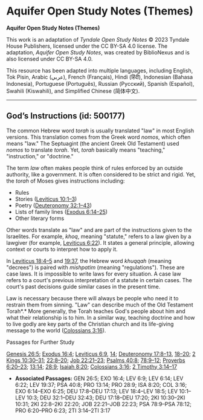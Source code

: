 # Aquifer Open Study Notes (Themes)

**Aquifer Open Study Notes (Themes)**

This work is an adaptation of *Tyndale Open Study Notes* © 2023 Tyndale House Publishers, licensed under the CC BY\-SA 4\.0 license. The adaptation, *Aquifer Open Study Notes*, was created by BiblioNexus and is also licensed under CC BY\-SA 4\.0\.

This resource has been adapted into multiple languages, including English, Tok Pisin, Arabic (عربي), French (Français), Hindi (हिंदी), Indonesian (Bahasa Indonesia), Portuguese (Português), Russian (Русский), Spanish (Español), Swahili (Kiswahili), and Simplified Chinese (简体中文).



--------------------------------

## God’s Instructions (id: 500177)

The common Hebrew word *torah* is usually translated "law" in most English versions. This translation comes from the Greek word *nomos*, which often means "law." The Septuagint (the ancient Greek Old Testament) used *nomos* to translate *torah*. Yet, *torah* basically means "teaching," "instruction," or "doctrine."

The term *law* often makes people think of rules enforced by an outside authority, like a government. It is often considered to be strict and rigid. Yet, the *torah* of Moses gives instructions including: 

* Rules
* Stories ([Leviticus 10:1–3](https://ref.ly/Lev10:1-Lev10:3))
* Poetry ([Deuteronomy 32:1–43](https://ref.ly/Deut32:1-Deut32:43))
* Lists of family lines ([Exodus 6:14–25](https://ref.ly/Exod6:14-Exod6:25))
* Other literary forms

Other words translate as "law" and are part of the instructions given to the Israelites. For example, *khoq*, meaning "statute," refers to a law given by a lawgiver (for example, [Leviticus 6:22](https://ref.ly/Lev6:22)). It states a general principle, allowing context or courts to interpret how to apply it. 

In [Leviticus 18:4–5](https://ref.ly/Lev18:4-Lev18:5) and [19:37](https://ref.ly/Lev19:37), the Hebrew word *khuqqah* (meaning "decrees") is paired with *mishpatim* (meaning "regulations"). These are case laws. It is impossible to write laws for every situation. A case law refers to a court's previous interpretation of a statute in certain cases. The court's past decisions guide similar cases in the present time.

Law is necessary because there will always be people who need it to restrain them from sinning. "Law" can describe much of the Old Testament Torah*.* More generally, the Torah teaches God's people about him and what their relationship is to him. In a similar way, teaching doctrine and how to live godly are key parts of the Christian church and its life\-giving message to the world ([Colossians 3:16](https://ref.ly/Col3:16)).

Passages for Further Study

[Genesis 26:5](https://ref.ly/Gen26:5); [Exodus 16:4](https://ref.ly/Exod16:4); [Leviticus 6:9](https://ref.ly/Lev6:9), [14](https://ref.ly/Lev6:14); [Deuteronomy 17:8–13](https://ref.ly/Deut17:8-Deut17:13), [18–20](https://ref.ly/Deut17:18-Deut17:20); [2 Kings 10:30–31](https://ref.ly/2Kgs10:30-2Kgs10:31); [22:8–20](https://ref.ly/2Kgs22:8-2Kgs22:20); [Job 22:21–23](https://ref.ly/Job22:21-Job22:23); [Psalms 40:8](https://ref.ly/Ps40:8); [78:9–12](https://ref.ly/Ps78:9-Ps78:12); [Proverbs 6:20–23](https://ref.ly/Prov6:20-Prov6:23); [13:14](https://ref.ly/Prov13:14); [28:9](https://ref.ly/Prov28:9); [Isaiah 8:20](https://ref.ly/Isa8:20); [Colossians 3:16](https://ref.ly/Col3:16); [2 Timothy 3:14–17](https://ref.ly/2Tim3:14-2Tim3:17)

* **Associated Passages:** GEN 26:5; EXO 16:4; LEV 6:9; LEV 6:14; LEV 6:22; LEV 19:37; PSA 40:8; PRO 13:14; PRO 28:9; ISA 8:20; COL 3:16; EXO 6:14–EXO 6:25; DEU 17:8–DEU 17:13; LEV 18:4–LEV 18:5; LEV 10:1–LEV 10:3; DEU 32:1–DEU 32:43; DEU 17:18–DEU 17:20; 2KI 10:30–2KI 10:31; 2KI 22:8–2KI 22:20; JOB 22:21–JOB 22:23; PSA 78:9–PSA 78:12; PRO 6:20–PRO 6:23; 2TI 3:14–2TI 3:17

